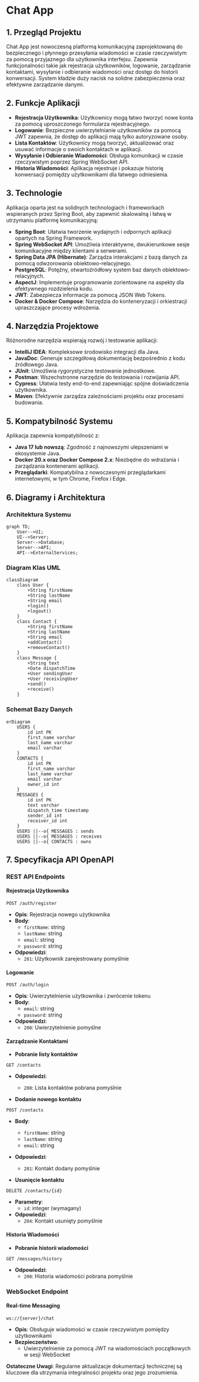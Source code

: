 # Chat App

## 1. Przegląd Projektu

Chat App jest nowoczesną platformą komunikacyjną zaprojektowaną do bezpiecznego i płynnego przesyłania wiadomości w czasie rzeczywistym za pomocą przyjaznego dla użytkownika interfejsu. Zapewnia funkcjonalności takie jak rejestracja użytkowników, logowanie, zarządzanie kontaktami, wysyłanie i odbieranie wiadomości oraz dostęp do historii konwersacji. System kładzie duży nacisk na solidne zabezpieczenia oraz efektywne zarządzanie danymi.

## 2. Funkcje Aplikacji

- **Rejestracja Użytkownika**: Użytkownicy mogą łatwo tworzyć nowe konta za pomocą uproszczonego formularza rejestracyjnego.
- **Logowanie**: Bezpieczne uwierzytelnianie użytkowników za pomocą JWT zapewnia, że dostęp do aplikacji mają tylko autoryzowane osoby.
- **Lista Kontaktów**: Użytkownicy mogą tworzyć, aktualizować oraz usuwać informacje o swoich kontaktach w aplikacji.
- **Wysyłanie i Odbieranie Wiadomości**: Obsługa komunikacji w czasie rzeczywistym poprzez Spring WebSocket API.
- **Historia Wiadomości**: Aplikacja rejestruje i pokazuje historię konwersacji pomiędzy użytkownikami dla łatwego odniesienia.

## 3. Technologie

Aplikacja oparta jest na solidnych technologiach i frameworkach wspieranych przez Spring Boot, aby zapewnić skalowalną i łatwą w utrzymaniu platformę komunikacyjną:

- **Spring Boot**: Ułatwia tworzenie wydajnych i odpornych aplikacji opartych na Spring Framework.
- **Spring WebSocket API**: Umożliwia interaktywne, dwukierunkowe sesje komunikacyjne między klientami a serwerami.
- **Spring Data JPA (Hibernate)**: Zarządza interakcjami z bazą danych za pomocą odwzorowania obiektowo-relacyjnego.
- **PostgreSQL**: Potężny, otwartoźródłowy system baz danych obiektowo-relacyjnych.
- **AspectJ**: Implementuje programowanie zorientowane na aspekty dla efektywnego rozdzielenia kodu.
- **JWT**: Zabezpiecza informacje za pomocą JSON Web Tokens.
- **Docker & Docker Compose**: Narzędzia do konteneryzacji i orkiestracji upraszczające procesy wdrożenia.

## 4. Narzędzia Projektowe

Różnorodne narzędzia wspierają rozwój i testowanie aplikacji:

- **IntelliJ IDEA**: Kompleksowe środowisko integracji dla Java.
- **JavaDoc**: Generuje szczegółową dokumentację bezpośrednio z kodu źródłowego Java.
- **JUnit**: Umożliwia rygorystyczne testowanie jednostkowe.
- **Postman**: Wszechstronne narzędzie do testowania i rozwijania API.
- **Cypress**: Ułatwia testy end-to-end zapewniając spójne doświadczenia użytkownika.
- **Maven**: Efektywnie zarządza zależnościami projektu oraz procesami budowania.

## 5. Kompatybilność Systemu

Aplikacja zapewnia kompatybilność z:

- **Java 17 lub nowszą**: Zgodność z najnowszymi ulepszeniami w ekosystemie Java.
- **Docker 20.x oraz Docker Compose 2.x**: Niezbędne do wdrażania i zarządzania kontenerami aplikacji.
- **Przeglądarki**: Kompatybilna z nowoczesnymi przeglądarkami internetowymi, w tym Chrome, Firefox i Edge.

## 6. Diagramy i Architektura

### Architektura Systemu
```mermaid
graph TD;
    User-->UI;
    UI-->Server;
    Server-->Database;
    Server-->API;
    API-->ExternalServices;
```

### Diagram Klas UML
```mermaid
classDiagram
    class User {
        +String firstName
        +String lastName
        +String email
        +login()
        +logout()
    }
    class Contact {
        +String firstName
        +String lastName
        +String email
        +addContact()
        +removeContact()
    }
    class Message {
        +String text
        +Date dispatchTime
        +User sendingUser
        +User receivingUser
        +send()
        +receive()
    }
```

### Schemat Bazy Danych
```mermaid
erDiagram
    USERS {
        id int PK
        first_name varchar
        last_name varchar
        email varchar
    }
    CONTACTS {
        id int PK
        first_name varchar
        last_name varchar
        email varchar
        owner_id int
    }
    MESSAGES {
        id int PK
        text varchar
        dispatch_time timestamp
        sender_id int
        receiver_id int
    }
    USERS ||--o{ MESSAGES : sends
    USERS ||--o{ MESSAGES : receives
    USERS ||--o{ CONTACTS : owns
```

## 7. Specyfikacja API OpenAPI

### REST API Endpoints

#### Rejestracja Użytkownika
```http
POST /auth/register
```
- **Opis**: Rejestracja nowego użytkownika
- **Body**: 
  - `firstName`: string
  - `lastName`: string
  - `email`: string
  - `password`: string
- **Odpowiedzi**: 
  - `201`: Użytkownik zarejestrowany pomyślnie

#### Logowanie
```http
POST /auth/login
```
- **Opis**: Uwierzytelnienie użytkownika i zwrócenie tokenu
- **Body**: 
  - `email`: string
  - `password`: string
- **Odpowiedzi**: 
  - `200`: Uwierzytelnienie pomyślne

#### Zarządzanie Kontaktami
- **Pobranie listy kontaktów**
```http
GET /contacts
```
  - **Odpowiedzi**: 
    - `200`: Lista kontaktów pobrana pomyślnie

- **Dodanie nowego kontaktu**
```http
POST /contacts
```
  - **Body**: 
    - `firstName`: string
    - `lastName`: string
    - `email`: string
  - **Odpowiedzi**: 
    - `201`: Kontakt dodany pomyślnie

- **Usunięcie kontaktu**
```http
DELETE /contacts/{id}
```
  - **Parametry**: 
    - `id`: integer (wymagany)
  - **Odpowiedzi**: 
    - `204`: Kontakt usunięty pomyślnie

#### Historia Wiadomości
- **Pobranie historii wiadomości**
```http
GET /messages/history
```
  - **Odpowiedzi**: 
    - `200`: Historia wiadomości pobrana pomyślnie

### WebSocket Endpoint

#### Real-time Messaging
```websocket
ws://{server}/chat
```
- **Opis**: Obsługuje wiadomości w czasie rzeczywistym pomiędzy użytkownikami
- **Bezpieczeństwo**: 
  - Uwierzytelnienie za pomocą JWT na wiadomościach początkowych w sesji WebSocket

**Ostateczne Uwagi**: Regularne aktualizacje dokumentacji technicznej są kluczowe dla utrzymania integralności projektu oraz jego zrozumienia.